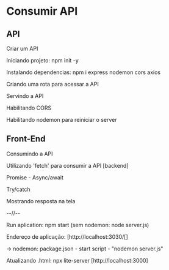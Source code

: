 # Consumir API

## API

Criar um API

Iniciando projeto: npm init -y

Instalando dependencias: npm i express nodemon cors axios

Criando uma rota para acessar a API

Servindo a API

Habilitando CORS

Habilitando nodemon para reiniciar o server

## Front-End

Consumindo a API

Utilizando 'fetch' para consumir a API [backend]

Promise - Async/await

Try/catch

Mostrando resposta na tela


--//--

Run aplication: npm start (sem nodemon: node server.js)

Endereço de aplicação: [http://localhost:3030/[]

-> nodemon: package.json - start script - "nodemon server.js"

Atualizando .html: npx lite-server [http://localhost:3000]

